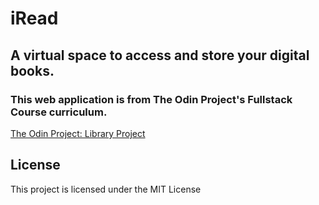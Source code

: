 # iRead
## A virtual space to access and store your digital books. 

### This web application is from The Odin Project's Fullstack Course curriculum.

[The Odin Project: Library Project](https://www.theodinproject.com/paths/full-stack-javascript/courses/javascript/lessons/library)

## License
This project is licensed under the MIT License

